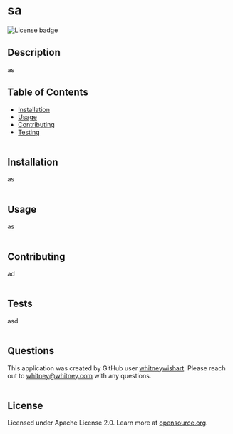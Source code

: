 
  # sa
  ![License badge](https://img.shields.io/badge/License-Apache_2.0-blue.svg)
  
  ## Description
  as

  ## Table of Contents
  * [Installation](#installation)
  * [Usage](#usage)
  * [Contributing](#contributing)
  * [Testing](#testing)<br><br>

  ## Installation
  as<br><br>

 ## Usage
  as<br><br>

 ## Contributing
  ad<br><br>

  ## Tests
  asd<br><br>

  ## Questions
  This application was created by GitHub user [whitneywishart](https://github.com/whitneywishart). Please reach out to [whitney@whitney.com](mailto:whitney@whitney.com) with any questions.<br><br>

  ## License
  Licensed under Apache License 2.0. Learn more at [opensource.org](https://opensource.org/licenses/Apache-2.0).

